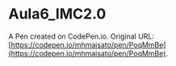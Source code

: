 # Aula6_IMC2.0

A Pen created on CodePen.io. Original URL: [https://codepen.io/mhmaisato/pen/PoqMmBe](https://codepen.io/mhmaisato/pen/PoqMmBe).


